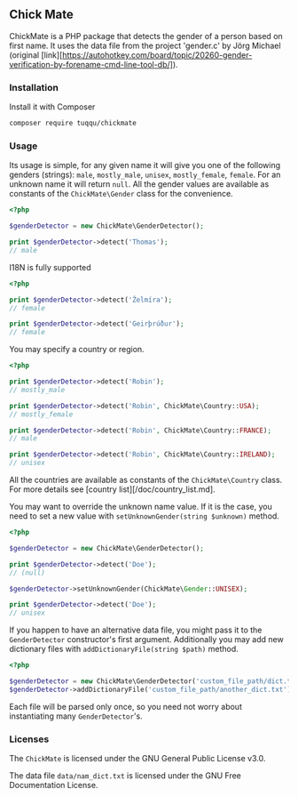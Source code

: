 ## Chick Mate

ChickMate is a PHP package that detects the gender of a person based on first name. 
It uses the data file from the project 'gender.c' by Jörg Michael (original [link][https://autohotkey.com/board/topic/20260-gender-verification-by-forename-cmd-line-tool-db/]).

### Installation

Install it with Composer

```bash
composer require tuqqu/chickmate
```

### Usage

Its usage is simple, for any given name it will give you one of the following genders (strings): 
`male`, `mostly_male`, `unisex`, `mostly_female`, `female`. 
For an unknown name it will return `null`.
All the gender values are available as constants of the `ChickMate\Gender` class for the convenience. 

```php
<?php 

$genderDetector = new ChickMate\GenderDetector();

print $genderDetector->detect('Thomas');
// male
```

I18N is fully supported

```php
<?php

print $genderDetector->detect('Želmíra');
// female

print $genderDetector->detect('Geirþrúður');
// female
```

You may specify a country or region.

```php
<?php

print $genderDetector->detect('Robin');
// mostly_male

print $genderDetector->detect('Robin', ChickMate\Country::USA);
// mostly_female

print $genderDetector->detect('Robin', ChickMate\Country::FRANCE);
// male

print $genderDetector->detect('Robin', ChickMate\Country::IRELAND);
// unisex
```

All the countries are available as constants of the `ChickMate\Country` class. 
For more details see [country list][/doc/country_list.md].

You may want to override the unknown name value. 
If it is the case, you need to set a new value with `setUnknownGender(string $unknown)` method.

```php
<?php

$genderDetector = new ChickMate\GenderDetector();

print $genderDetector->detect('Doe');
// (null)

$genderDetector->setUnknownGender(ChickMate\Gender::UNISEX);

print $genderDetector->detect('Doe');
// unisex
```

If you happen to have an alternative data file, you might pass it to the `GenderDetector` constructor's first argument. 
Additionally you may add new dictionary files with `addDictionaryFile(string $path)` method. 

```php
<?php

$genderDetector = new ChickMate\GenderDetector('custom_file_path/dict.txt');
$genderDetector->addDictionaryFile('custom_file_path/another_dict.txt');
```

Each file will be parsed only once, so you need not worry about instantiating many `GenderDetector`'s.

### Licenses

The `ChickMate` is licensed under the GNU General Public License v3.0.

The data file `data/nam_dict.txt` is licensed under the GNU Free Documentation License.